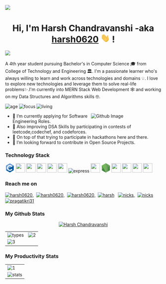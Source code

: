 ![](https://raw.githubusercontent.com/halfrost/halfrost/master/icons/header_.png)

<h1 align="center"> Hi, I'm Harsh Chandravanshi -aka <span><a href="https://www.harshchandravanshi.com/">harsh0620</a></span> <img src="https://raw.githubusercontent.com/ABSphreak/ABSphreak/master/gifs/Hi.gif" width="30px"> ! </h1>

![](https://komarev.com/ghpvc/?username=harsh0620&label=Profile%20views&color=0e75b6&style=flat)
  
A 4th year student pursuing Bachelor's in Computer Science 🎓 from College of Technology and Engineering 🏛. I'm a passionate learner who's always willing to learn and work across technologies and domains 💡. I love to explore new technologies and leverage them to solve real-life problems✨.I'm currently into MERN Stack Web Development 🕸️ and working on my Data Structures and Algorithms skills 🤓.


![age](https://img.shields.io/badge/age-21-blue)   ![focus](https://img.shields.io/badge/focus-FullStack-brightgreen)   ![living](https://img.shields.io/badge/living-Udaipur-3c9)

<img width="45%" align="right" alt="Github Image" src="https://raw.githubusercontent.com/onimur/.github/master/.resources/git-header.svg" />

- 🌱 I’m currently applying for Software Engineering Roles.
- 🌱 Also improving DSA Skills by participating in contests of leetcode,codechef, and codeforces.
- 🌱 On top of that trying to participate in hackathons here and there.
- 👯 I’m looking forward to contribute in Open Source Projects.

### Technology Stack
<img src="https://raw.githubusercontent.com/devicons/devicon/master/icons/c/c-original.svg" height="30" width="30"> <img src="https://github.com/Subhampreet/Subhampreet/blob/master/logos/c++.png?raw=true" height="30" width="30"> <img src="https://github.com/Subhampreet/Subhampreet/blob/master/logos/JS.png?raw=true" height="30" width="30"> <img src="https://github.com/Subhampreet/Subhampreet/blob/master/logos/css.png?raw=true" height="30" width="30"> <img src="https://github.com/Subhampreet/Subhampreet/blob/master/logos/html.png?raw=true" height="30" width="30"> <img src="https://www.vectorlogo.zone/logos/mongodb/mongodb-icon.svg" height="30" width="30"> <img src="https://www.vectorlogo.zone/logos/expressjs/expressjs-icon.svg" alt="express" width="30"> <img src="https://www.vectorlogo.zone/logos/reactjs/reactjs-icon.svg" height="30" width="30"> <img src="https://raw.githubusercontent.com/github/explore/80688e429a7d4ef2fca1e82350fe8e3517d3494d/topics/nodejs/nodejs.png" alt="nodejs" width="30" height="30"/> <img src="https://www.vectorlogo.zone/logos/firebase/firebase-icon.svg" height="30" width="30"> <img src="https://www.vectorlogo.zone/logos/sqlite/sqlite-icon.svg" height="30" width="30"> <img src="https://github.com/Subhampreet/Subhampreet/blob/master/logos/git.png?raw=true" height="30" width="30"> <img src="https://github.com/Subhampreet/Subhampreet/blob/master/logos/vs.png?raw=true" height="30" width="30">

### Reach me on

<p align="left">
<a href="https://www.linkedin.com/in/harsh-chandravanshi-74571b172/" target="blank"> 
<img align="center" src="https://raw.githubusercontent.com/rahuldkjain/github-profile-readme-generator/master/src/images/icons/Social/linked-in-alt.svg" alt="harsh0620" height="30" width="30" /> 
</a>
&nbsp;
<a href="https://instagram.com/harshchandravanshi" target="blank"> 
<img align="center" src="https://www.vectorlogo.zone/logos/instagram/instagram-icon.svg" alt="harsh0620" height="30" width="30" /> </a>
&nbsp;
<a href="https://twitter.com/haxpl0rer" target="blank"> 
<img align="center" src="https://www.vectorlogo.zone/logos/twitter/twitter-icon.svg" alt="harsh0620" height="30" width="30" /> </a>
&nbsp;
<a href="https://leetcode.com/harsh0111chandravanshi/" target="blank"><img align="center" src="https://raw.githubusercontent.com/rahuldkjain/github-profile-readme-generator/master/src/images/icons/Social/leet-code.svg" alt="harsh" height="30" width="30" /></a>
&nbsp;
<a href="https://auth.geeksforgeeks.org/user/harsh0111chandravanshi/" target="blank"><img align="center" src="https://raw.githubusercontent.com/rahuldkjain/github-profile-readme-generator/master/src/images/icons/Social/geeks-for-geeks.svg" alt="nicks" height="30" width="30" /> </a>
&nbsp;
<a href="https://www.codechef.com/users/hash0111" target="blank"><img align="center" src="https://cdn.jsdelivr.net/npm/simple-icons@3.1.0/icons/codechef.svg" alt="nicks" height="30" width="30" /></a>
&nbsp;
<a href="https://www.hackerrank.com/harsh0111chandr1" target="blank"><img align="center" src="https://raw.githubusercontent.com/rahuldkjain/github-profile-readme-generator/master/src/images/icons/Social/hackerrank.svg" alt="pragatikri31" height="50" width="60" /></a>
</p>

### My Github Stats

<p align="center"><a href="https://github.com/ryo-ma/github-profile-trophy"><img src="https://github-profile-trophy.vercel.app/?username=harsh0620&theme=dracula&row=2&column=3" alt="Harsh Chandravanshi" /></a></p>

<table>
  <tr>
    <td><img src="https://github-readme-stats.vercel.app/api?username=harsh0620&show_icons=true&theme=dark"  display=block width=100% height=auto  alt="types" /></td>
    <td><img src="https://github-readme-streak-stats.herokuapp.com/?user=harsh0620&theme=dark"  display=block width=100% height=auto  alt="2" ></td>
   </tr> 
   <tr>
      <td><img src="https://github-readme-stats.vercel.app/api/top-langs/?username=harsh0620&layout=compact&theme=dark"  display=block width=100% height=auto alt="3" ></td>
  </tr>
</table

</br>

### My Productivity Stats

<table>
  <tr>
    <td>
    <img src="https://github-profile-summary-cards.vercel.app/api/cards/profile-details?username=harsh0620&theme=nord_dark"  display=block width=100% height=auto  alt="1" >
    </td>
   </tr> 
   <tr>
      <td> <img src="https://activity-graph.herokuapp.com/graph?username=harsh0620&theme=react" alt="stats" display=block width=100% height=auto/></td>
  </td>
  </tr>
</table>

</br>
